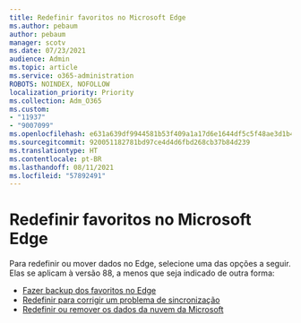 ```yaml
---
title: Redefinir favoritos no Microsoft Edge
ms.author: pebaum
author: pebaum
manager: scotv
ms.date: 07/23/2021
audience: Admin
ms.topic: article
ms.service: o365-administration
ROBOTS: NOINDEX, NOFOLLOW
localization_priority: Priority
ms.collection: Adm_O365
ms.custom:
- "11937"
- "9007099"
ms.openlocfilehash: e631a639df9944581b53f409a1a17d6e1644df5c5f48ae3d1b40e1b33a4118da
ms.sourcegitcommit: 920051182781bd97ce4d4d6fbd268cb37b84d239
ms.translationtype: HT
ms.contentlocale: pt-BR
ms.lasthandoff: 08/11/2021
ms.locfileid: "57892491"
---
```

# <a name="reset-favorites-in-microsoft-edge"></a>Redefinir favoritos no Microsoft Edge

Para redefinir ou mover dados no Edge, selecione uma das opções a seguir. Elas se aplicam à versão 88, a menos que seja indicado de outra forma: 

- [Fazer backup dos favoritos no Edge](https://docs.microsoft.com/deployedge/edge-learnmore-reset-data-in-cloud#back-up-your-favorites)
- [Redefinir para corrigir um problema de sincronização](https://docs.microsoft.com/deployedge/edge-learnmore-reset-data-in-cloud#perform-a-reset-to-fix-a-synchronization-problem)
- [Redefinir ou remover os dados da nuvem da Microsoft](https://docs.microsoft.com/deployedge/edge-learnmore-reset-data-in-cloud#perform-a-reset-to-remove-your-data-from-microsofts-cloud)